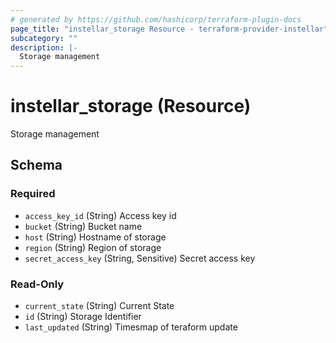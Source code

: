 ```yaml
---
# generated by https://github.com/hashicorp/terraform-plugin-docs
page_title: "instellar_storage Resource - terraform-provider-instellar"
subcategory: ""
description: |-
  Storage management
---
```


# instellar_storage (Resource)

Storage management



<!-- schema generated by tfplugindocs -->
## Schema

### Required

- `access_key_id` (String) Access key id
- `bucket` (String) Bucket name
- `host` (String) Hostname of storage
- `region` (String) Region of storage
- `secret_access_key` (String, Sensitive) Secret access key

### Read-Only

- `current_state` (String) Current State
- `id` (String) Storage Identifier
- `last_updated` (String) Timesmap of teraform update
